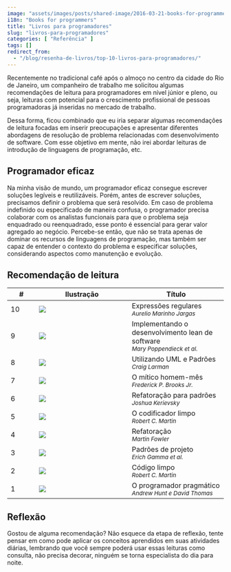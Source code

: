 ```yaml
---
image: "assets/images/posts/shared-image/2016-03-21-books-for-programmers.jpg"
i18n: "Books for programmers"
title: "Livros para programadores"
slug: "livros-para-programadores"
categories: [ "Referência" ]
tags: []
redirect_from:
  - "/blog/resenha-de-livros/top-10-livros-para-programadores/"
---
```

Recentemente no tradicional café após o almoço no centro da cidade do Rio de Janeiro, um companheiro de trabalho me solicitou algumas recomendações de leitura para programadores em nível júnior e pleno, ou seja, leituras com potencial para o crescimento profissional de pessoas programadoras já inseridas no mercado de trabalho.

Dessa forma, ficou combinado que eu iria separar algumas recomendações de leitura focadas em inserir preocupações e apresentar diferentes abordagens de resolução de problema relacionadas com desenvolvimento de software. Com esse objetivo em mente, não irei abordar leituras de introdução de linguagens de programação, etc.

## Programador eficaz

Na minha visão de mundo, um programador eficaz consegue escrever soluções legíveis e reutilizáveis. Porém, antes de escrever soluções, precisamos definir o problema que será resolvido. Em caso de problema indefinido ou especificado de maneira confusa, o programador precisa colaborar com os analistas funcionais para que o problema seja enquadrado ou reenquadrado, esse ponto é essencial para gerar valor agregado ao negócio. Percebe-se então, que não se trata apenas de dominar os recursos de linguagens de programação, mas também ser capaz de entender o contexto do problema e especificar soluções, considerando aspectos como manutenção e evolução.

## Recomendação de leitura

<div class="table-responsive">
  <table class="table table-hover">
    <thead class="thead-light">
      <tr>
        <th scope="col" width="50px">#</th>
        <th scope="col" width="200px">Ilustração</th>
        <th scope="col">Título</th>
      </tr>
    </thead>
    <tbody>
      <tr>
        <td>10</td>
        <td>
          <img src="{{ '/assets/images/posts/general/2016-03-21-regular-expressions.jpg' | prepend: site.baseurl}}" class="img-responsive m-0 p-0">
        </td>
        <td class="align-middle">
          Expressões regulares<br />
          <small><em>Aurelio Marinho Jargas</em></small>
        </td>
      </tr>
      <tr>
        <td>9</td>
        <td>
          <img src="{{ '/assets/images/posts/general/2016-03-21-implementing-lean-software-development.jpg' | prepend: site.baseurl}}" class="img-responsive m-0 p-0">
        </td>
        <td class="align-middle">
          Implementando o desenvolvimento lean de software<br />
          <small><em>Mary Poppendieck et al.</em></small>
        </td>
      </tr>
      <tr>
        <td>8</td>
        <td>
          <img src="{{ '/assets/images/posts/general/2016-03-21-applying-uml-and-patterns.jpg' | prepend: site.baseurl}}" class="img-responsive m-0 p-0">
        </td>
        <td class="align-middle">
          Utilizando UML e Padrões<br />
          <small><em>Craig Larman</em></small>
        </td>
      </tr>
      <tr>
        <td>7</td>
        <td>
          <img src="{{ '/assets/images/posts/general/2016-03-21-the-mythical-man-month.jpg' | prepend: site.baseurl}}" class="img-responsive m-0 p-0">
        </td>
        <td class="align-middle">
          O mítico homem-mês<br />
          <small><em>Frederick P. Brooks Jr.</em></small>
        </td>
      </tr>
      <tr>
        <td>6</td>
        <td>
          <img src="{{ '/assets/images/posts/general/2016-03-21-refactoring-to-patterns.jpg' | prepend: site.baseurl}}" class="img-responsive m-0 p-0">
        </td>
        <td class="align-middle">
          Refatoração para padrões<br />
          <small><em>Joshua Kerievsky</em></small>
        </td>
      </tr>
      <tr>
        <td>5</td>
        <td>
          <img src="{{ '/assets/images/posts/general/2016-03-21-the-clean-coder.jpg' | prepend: site.baseurl}}" class="img-responsive m-0 p-0">
        </td>
        <td class="align-middle">
          O codificador limpo<br />
          <small><em>Robert C. Martin</em></small>
        </td>
      </tr>
      <tr>
        <td>4</td>
        <td>
          <img src="{{ '/assets/images/posts/general/2016-03-21-refactoring.jpg' | prepend: site.baseurl}}" class="img-responsive m-0 p-0">
        </td>
        <td class="align-middle">
          Refatoração<br />
          <small><em>Martin Fowler</em></small>
        </td>
      </tr>
      <tr>
        <td>3</td>
        <td>
          <img src="{{ '/assets/images/posts/general/2016-03-21-design-patterns.jpg' | prepend: site.baseurl}}" class="img-responsive m-0 p-0">
        </td>
        <td class="align-middle">
          Padrões de projeto<br />
          <small><em>Erich Gamma et al.</em></small>
        </td>
      </tr>
      <tr>
        <td>2</td>
        <td>
          <img src="{{ '/assets/images/posts/general/2016-03-21-clean-code.jpg' | prepend: site.baseurl}}" class="img-responsive m-0 p-0">
        </td>
        <td class="align-middle">
          Código limpo<br />
          <small><em>Robert C. Martin</em></small>
        </td>
      </tr>
      <tr>
        <td>1</td>
        <td>
          <img src="{{ '/assets/images/posts/general/2016-03-21-the-pragmatic-programmer.jpg' | prepend: site.baseurl }}" class="img-responsive m-0 p-0">
        </td>
        <td class="align-middle">
          O programador pragmático<br />
          <small><em>Andrew Hunt e David Thomas</em></small>
        </td>
      </tr>
    </tbody>
  </table>
</div>

## Reflexão

Gostou de alguma recomendação? Não esquece da etapa de reflexão, tente pensar em como pode aplicar os conceitos aprendidos em suas atividades diárias, lembrando que você sempre poderá usar essas leituras como consulta, não precisa decorar, ninguém se torna especialista do dia para noite.